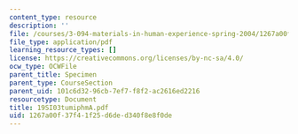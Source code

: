 ```yaml
---
content_type: resource
description: ''
file: /courses/3-094-materials-in-human-experience-spring-2004/1267a00f37f41f25d6ded340f8e8f0de_19SI03tumiphmA.pdf
file_type: application/pdf
learning_resource_types: []
license: https://creativecommons.org/licenses/by-nc-sa/4.0/
ocw_type: OCWFile
parent_title: Specimen
parent_type: CourseSection
parent_uid: 101c6d32-96cb-7ef7-f8f2-ac2616ed2216
resourcetype: Document
title: 19SI03tumiphmA.pdf
uid: 1267a00f-37f4-1f25-d6de-d340f8e8f0de
---
```

